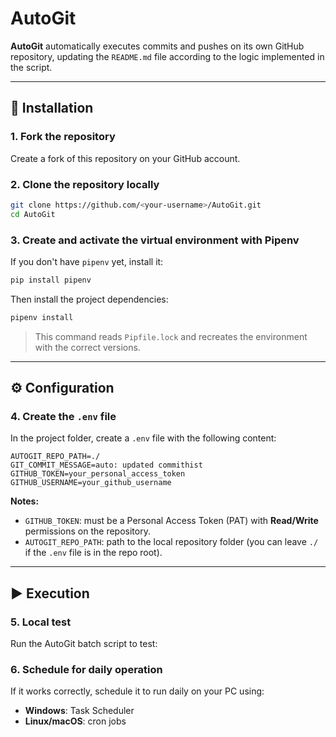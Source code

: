 # AutoGit

**AutoGit** automatically executes commits and pushes on its own GitHub repository, updating the `README.md` file according to the logic implemented in the script.

---

## 🚀 Installation

### 1. Fork the repository
Create a fork of this repository on your GitHub account.

### 2. Clone the repository locally
```bash
git clone https://github.com/<your-username>/AutoGit.git
cd AutoGit
```

### 3. Create and activate the virtual environment with Pipenv
If you don't have `pipenv` yet, install it:
```bash
pip install pipenv
```
Then install the project dependencies:
```bash
pipenv install
```
> This command reads `Pipfile.lock` and recreates the environment with the correct versions.

---

## ⚙️ Configuration

### 4. Create the `.env` file
In the project folder, create a `.env` file with the following content:

```env
AUTOGIT_REPO_PATH=./
GIT_COMMIT_MESSAGE=auto: updated commithist
GITHUB_TOKEN=your_personal_access_token
GITHUB_USERNAME=your_github_username
```

**Notes:**
- `GITHUB_TOKEN`: must be a Personal Access Token (PAT) with **Read/Write** permissions on the repository.
- `AUTOGIT_REPO_PATH`: path to the local repository folder (you can leave `./` if the `.env` file is in the repo root).

---

## ▶️ Execution

### 5. Local test
Run the AutoGit batch script to test:

### 6. Schedule for daily operation
If it works correctly, schedule it to run daily on your PC using:
- **Windows**: Task Scheduler
- **Linux/macOS**: cron jobs
